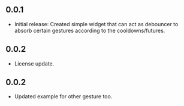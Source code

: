## 0.0.1

* Initial release: Created simple widget that can act as debouncer to absorb certain gestures according to the cooldowns/futures.

## 0.0.2

* License update.

## 0.0.2

* Updated example for other gesture too.